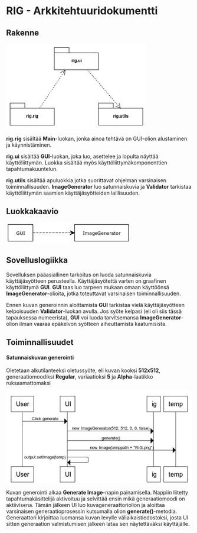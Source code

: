 # RIG - Arkkitehtuuridokumentti

## Rakenne

![Pakkauskaavio](https://raw.githubusercontent.com/vapsolon/ot-harjoitustyo/master/dokumentaatio/kuvat/Pakkauskaavio.png)

**rig.rig** sisältää **Main**-luokan, jonka ainoa tehtävä on GUI-olion alustaminen ja käynnistäminen.

**rig.ui** sisältää **GUI**-luokan, joka luo, asettelee ja lopulta näyttää käyttöliittymän. Luokka sisältää myös käyttöliittymäkomponenttien tapahtumakuuntelun.

**rig.utils** sisältää apuluokkia jotka suorittavat ohjelman varsinaisen toiminnallisuuden. **ImageGenerator** luo satunnaiskuvia ja **Validator** tarkistaa käyttöliittymän saamien käyttäjäsyötteiden laillisuuden.

## Luokkakaavio

![Luokkakaavio](https://raw.githubusercontent.com/vapsolon/ot-harjoitustyo/master/dokumentaatio/kuvat/Luokkakaavio.png)

## Sovelluslogiikka

Sovelluksen pääasiallinen tarkoitus on luoda satunnaiskuvia käyttäjäsyötteen perusteella. Käyttäjäsyötettä varten on graafinen käyttöliittymä **GUI**. **GUI** taas luo tarpeen mukaan omaan käyttöönsä **ImageGenerator**-olioita, jotka toteuttavat varsinaisen toiminnallisuuden.

Ennen kuvan generoinnin aloittamista **GUI** tarkistaa vielä käyttäjäsyötteen kelpoisuuden **Validator**-luokan avulla. Jos syöte kelpasi (eli oli siis tässä tapauksessa numeerista), **GUI** voi luoda tarvitsemansa **ImageGenerator**-olion ilman vaaraa epäkelvon syötteen aiheuttamista kaatumisista.

## Toiminnallisuudet

#### Satunnaiskuvan generointi
Oletetaan alkutilanteeksi oletussyöte, eli kuvan kooksi **512x512**, generaatiomoodiksi **Regular**, variaatioksi **5** ja **Alpha**-laatikko ruksaamattomaksi

![Sekvenssikaavio](https://raw.githubusercontent.com/vapsolon/ot-harjoitustyo/master/dokumentaatio/kuvat/Sekvenssikaavio.png)

Kuvan generointi alkaa **Generate Image**-napin painamisella. Nappiin liitetty tapahtumakäsittelijä aktivoituu ja selvittää ensin mikä generaatiomoodi on aktiivisena. Tämän jälkeen UI luo kuvageneraattoriolion ja aloittaa varsinaisen generaatioprosessin kutsumalla olion **generate()**-metodia. Generaattori kirjoittaa luomansa kuvan levylle väliaikaistiedostoksi, josta UI sitten generaation valmistumisen jälkeen lataa sen näytettäväksi käyttäjälle.